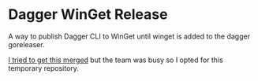 # Dagger WinGet Release

A way to publish Dagger CLI to WinGet until winget is added to the dagger goreleaser.

[I tried to get this merged](https://github.com/dagger/dagger/pull/7620) but the team was busy so I opted for this temporary repository.
